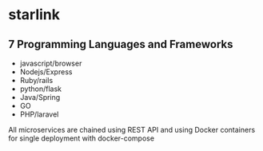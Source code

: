 # starlink

## 7 Programming Languages and Frameworks
- javascript/browser
- Nodejs/Express
- Ruby/rails
- python/flask
- Java/Spring
- GO
- PHP/laravel

All microservices are chained using REST API and using Docker containers for single deployment with docker-compose
